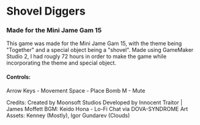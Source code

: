 # Shovel Diggers
### Made for the Mini Jame Gam 15

This game was made for the Mini Jame Gam 15, with the theme being "Together" and a special object being a "shovel". 
Made using GameMaker Studio 2, I had rougly 72 hours in order to make the game while incorporating the theme and special object.

#### Controls:
Arrow Keys - Movement
Space - Place Bomb
M - Mute

Credits: Created by Moonsoft Studios
Developed by Innocent Traitor | James Moffett
BGM: Keido Hona - Lo-Fi Chat via DOVA-SYNDROME
Art Assets: Kenney (Mostly), Igor Gundarev (Clouds)

